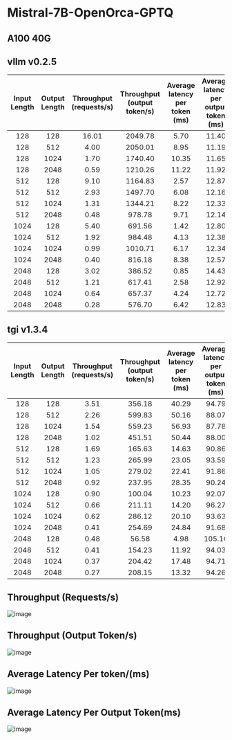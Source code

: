 # Mistral-7B-OpenOrca-GPTQ

## A100 40G

## vllm v0.2.5

| Input Length | Output Length | Throughput (requests/s) | Throughput (output token/s) | Average latency per token (ms) | Average latency per output token (ms) |
| :----------: | :-----------: | :---------------------: | :-------------------------: | :----------------------------: | :-----------------------------------: |
|     128      |      128      |          16.01          |           2049.78           |              5.70              |                 11.40                 |
|     128      |      512      |          4.00           |           2050.01           |              8.95              |                 11.19                 |
|     128      |     1024      |          1.70           |           1740.40           |             10.35              |                 11.65                 |
|     128      |     2048      |          0.59           |           1210.26           |             11.22              |                 11.92                 |
|     512      |      128      |          9.10           |           1164.83           |              2.57              |                 12.87                 |
|     512      |      512      |          2.93           |           1497.70           |              6.08              |                 12.16                 |
|     512      |     1024      |          1.31           |           1344.21           |              8.22              |                 12.33                 |
|     512      |     2048      |          0.48           |           978.78            |              9.71              |                 12.14                 |
|     1024     |      128      |          5.40           |           691.56            |              1.42              |                 12.80                 |
|     1024     |      512      |          1.92           |           984.48            |              4.13              |                 12.38                 |
|     1024     |     1024      |          0.99           |           1010.71           |              6.17              |                 12.34                 |
|     1024     |     2048      |          0.40           |           816.18            |              8.38              |                 12.57                 |
|     2048     |      128      |          3.02           |           386.52            |              0.85              |                 14.43                 |
|     2048     |      512      |          1.21           |           617.41            |              2.58              |                 12.92                 |
|     2048     |     1024      |          0.64           |           657.37            |              4.24              |                 12.72                 |
|     2048     |     2048      |          0.28           |           576.70            |              6.42              |                 12.83                 |

## tgi v1.3.4

| Input Length | Output Length | Throughput (requests/s) | Throughput (output token/s) | Average latency per token (ms) | Average latency per output token (ms) |
| :----------: | :-----------: | :---------------------: | :-------------------------: | :----------------------------: | :-----------------------------------: |
|     128      |      128      |          3.51           |           356.18            |             40.29              |                 94.79                 |
|     128      |      512      |          2.26           |           599.83            |             50.16              |                 88.07                 |
|     128      |     1024      |          1.54           |           559.23            |             56.93              |                 87.78                 |
|     128      |     2048      |          1.02           |           451.51            |             50.44              |                 88.00                 |
|     512      |      128      |          1.69           |           165.63            |             14.63              |                 90.86                 |
|     512      |      512      |          1.23           |           265.99            |             23.05              |                 93.59                 |
|     512      |     1024      |          1.05           |           279.02            |             22.41              |                 91.86                 |
|     512      |     2048      |          0.92           |           237.95            |             28.35              |                 90.24                 |
|     1024     |      128      |          0.90           |           100.04            |             10.23              |                 92.07                 |
|     1024     |      512      |          0.66           |           211.11            |             14.20              |                 96.27                 |
|     1024     |     1024      |          0.62           |           286.12            |             20.10              |                 93.63                 |
|     1024     |     2048      |          0.41           |           254.69            |             24.84              |                 91.68                 |
|     2048     |      128      |          0.48           |            56.58            |              4.98              |                105.10                 |
|     2048     |      512      |          0.41           |           154.23            |             11.92              |                 94.03                 |
|     2048     |     1024      |          0.37           |           204.42            |             17.48              |                 94.71                 |
|     2048     |     2048      |          0.27           |           208.15            |             13.32              |                 94.26                 |



## Throughput (Requests/s)
![image](./throughput-req.png)
## Throughput (Output Token/s)
![image](./throughput-token-out.png)
## Average Latency Per token/(ms)
![image](./pertoken.png)
## Average Latency Per Output Token(ms)
![image](./per-out-token.png)